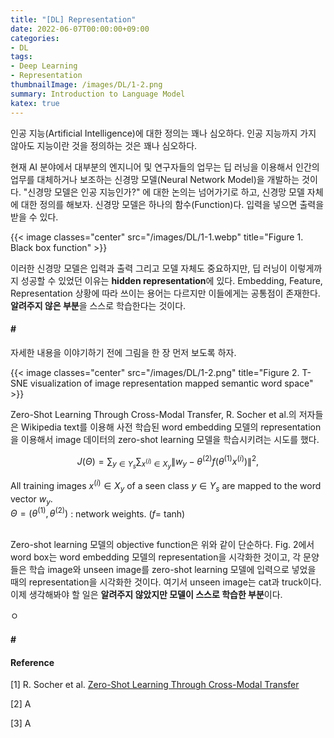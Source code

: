 ```yaml
---
title: "[DL] Representation"
date: 2022-06-07T00:00:00+09:00
categories:
- DL
tags:
- Deep Learning
- Representation
thumbnailImage: /images/DL/1-2.png
summary: Introduction to Language Model
katex: true
---
```

인공 지능(Artificial Intelligence)에 대한 정의는 꽤나 심오하다. 인공 지능까지 가지 않아도 지능이란 것을 정의하는 것은 꽤나 심오하다.

현재 AI 분야에서 대부분의 엔지니어 및 연구자들의 업무는 딥 러닝을 이용해서 인간의 업무를 대체하거나 보조하는 신경망 모델(Neural Network Model)을 개발하는 것이다. "신경망 모델은 인공 지능인가?" 에 대한 논의는 넘어가기로 하고, 신경망 모델 자체에 대한 정의를 해보자. 신경망 모델은 하나의 함수(Function)다. 입력을 넣으면 출력을 받을 수 있다.

{{< image classes="center" src="/images/DL/1-1.webp" title="Figure 1. Black box function" >}}

이러한 신경망 모델은 입력과 출력 그리고 모델 자체도 중요하지만, 딥 러닝이 이렇게까지 성공할 수 있었던 이유는 **hidden representation**에 있다. Embedding, Feature, Representation 상황에 따라 쓰이는 용어는 다르지만 이들에게는 공통점이 존재한다. **알려주지 않은 부분**을 스스로 학습한다는 것이다.

#### \#

자세한 내용을 이야기하기 전에 그림을 한 장 먼저 보도록 하자.

{{< image classes="center" src="/images/DL/1-2.png" title="Figure 2. T-SNE visualization of image representation mapped semantic word space" >}}

Zero-Shot Learning Through Cross-Modal Transfer, R. Socher et al.의 저자들은 Wikipedia text를 이용해 사전 학습된 word embedding 모델의 representation을 이용해서 image 데이터의 zero-shot learning 모델을 학습시키려는 시도를 했다.  

$$\begin{equation}
J(\Theta) = \sum_{y\in Y_{s}}\sum_{x^{(i)}\in X_{y}} \Big\lVert w_{y} - \theta^{(2)} f(\theta^{(1)} x^{(i)})\Big\rVert^{2},
\end{equation}$$

All training images $x^{(i)} \in X_{y}$ of a seen class $y \in Y_{s}$ are mapped to the word vector $w_{y}$.  
$\Theta = (\theta^{(1)}, \theta^{(2)})$ : network weights. ($f =$ tanh)

\
Zero-shot learning 모델의 objective function은 위와 같이 단순하다. Fig. 2에서 word box는 word embedding 모델의 representation을 시각화한 것이고, 각 문양들은 학습 image와 unseen image를 zero-shot learning 모델에 입력으로 넣었을 때의 representation을 시각화한 것이다. 여기서 unseen image는 cat과 truck이다. 이제 생각해봐야 할 일은 **알려주지 않았지만 모델이 스스로 학습한 부분**이다.

ㅇ

#### \#



#### Reference
[1]  R. Socher et al. [Zero-Shot Learning Through Cross-Modal Transfer](https://nlp.stanford.edu/~socherr/SocherGanjooManningNg_NIPS2013.pdf)

[2] A []()

[3] A []()
